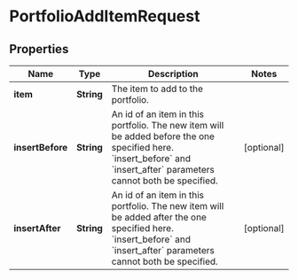 # PortfolioAddItemRequest

## Properties
Name | Type | Description | Notes
------------ | ------------- | ------------- | -------------
**item** | **String** | The item to add to the portfolio. | 
**insertBefore** | **String** | An id of an item in this portfolio. The new item will be added before the one specified here. &#x60;insert_before&#x60; and &#x60;insert_after&#x60; parameters cannot both be specified. |  [optional]
**insertAfter** | **String** | An id of an item in this portfolio. The new item will be added after the one specified here. &#x60;insert_before&#x60; and &#x60;insert_after&#x60; parameters cannot both be specified. |  [optional]
